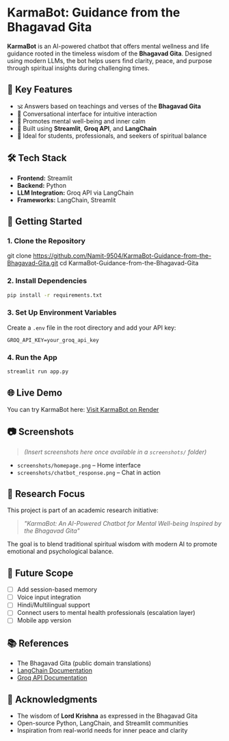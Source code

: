 
# KarmaBot: Guidance from the Bhagavad Gita

**KarmaBot** is an AI-powered chatbot that offers mental wellness and life guidance rooted in the timeless wisdom of the **Bhagavad Gita**. Designed using modern LLMs, the bot helps users find clarity, peace, and purpose through spiritual insights during challenging times.

## 🌟 Key Features

- 🕉️ Answers based on teachings and verses of the **Bhagavad Gita**
- 💬 Conversational interface for intuitive interaction
- 🧘 Promotes mental well-being and inner calm
- 🔗 Built using **Streamlit**, **Groq API**, and **LangChain**
- 🧠 Ideal for students, professionals, and seekers of spiritual balance

## 🛠️ Tech Stack

- **Frontend:** Streamlit  
- **Backend:** Python  
- **LLM Integration:** Groq API via LangChain  
- **Frameworks:** LangChain, Streamlit  

## 🚀 Getting Started

### 1. Clone the Repository


git clone https://github.com/Namit-9504/KarmaBot-Guidance-from-the-Bhagavad-Gita.git
cd KarmaBot-Guidance-from-the-Bhagavad-Gita



### 2. Install Dependencies

```bash
pip install -r requirements.txt
```

### 3. Set Up Environment Variables

Create a `.env` file in the root directory and add your API key:

```env
GROQ_API_KEY=your_groq_api_key
```

### 4. Run the App

```bash
streamlit run app.py
```

## 🌐 Live Demo

You can try KarmaBot here: [Visit KarmaBot on Render](https://karmabot-guidance-from-the-bhagavad-gita.onrender.com/)

## 📷 Screenshots

> *(Insert screenshots here once available in a `screenshots/` folder)*

* `screenshots/homepage.png` – Home interface
* `screenshots/chatbot_response.png` – Chat in action

## 📄 Research Focus

This project is part of an academic research initiative:

> *"KarmaBot: An AI-Powered Chatbot for Mental Well-being Inspired by the Bhagavad Gita"*

The goal is to blend traditional spiritual wisdom with modern AI to promote emotional and psychological balance.

## 🧩 Future Scope

* [ ] Add session-based memory
* [ ] Voice input integration
* [ ] Hindi/Multilingual support
* [ ] Connect users to mental health professionals (escalation layer)
* [ ] Mobile app version

## 📚 References

* The Bhagavad Gita (public domain translations)
* [LangChain Documentation](https://docs.langchain.com)
* [Groq API Documentation](https://console.groq.com/docs)

## 🙏 Acknowledgments

* The wisdom of **Lord Krishna** as expressed in the Bhagavad Gita
* Open-source Python, LangChain, and Streamlit communities
* Inspiration from real-world needs for inner peace and clarity


